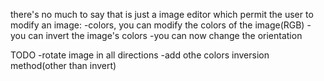 there's no much to say
that is just a image editor which permit the user to modify an image:
  -colors, you can modify the colors of the image(RGB)
  -you can invert the image's colors
  -you can now change the orientation

TODO
  -rotate image in all directions
  -add othe colors inversion method(other than invert)
